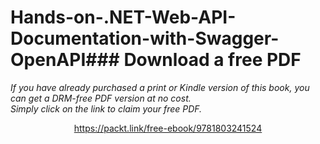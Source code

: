 # Hands-on-.NET-Web-API-Documentation-with-Swagger-OpenAPI### Download a free PDF

 <i>If you have already purchased a print or Kindle version of this book, you can get a DRM-free PDF version at no cost.<br>Simply click on the link to claim your free PDF.</i>
<p align="center"> <a href="https://packt.link/free-ebook/9781803241524">https://packt.link/free-ebook/9781803241524 </a> </p>